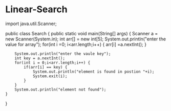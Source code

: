 # Linear-Search
import java.util.Scanner;

public class Search {
	public static void main(String[] args) {
		Scanner a = new Scanner(System.in);
		int arr[] = new int[5];
		System.out.println("enter the value for array");
		for(int i =0; i<arr.length;i++) {
			arr[i] =a.nextInt();
		}
		
		System.out.println("enter the vaule key");
		int key = a.nextInt();
		for(int i = 0;i<arr.length;i++) {
			if(arr[i] == key) {
				System.out.println("element is found in postion "+i);
				System.exit(i);
			}
		}
		System.out.println("element not found");
	}

}
